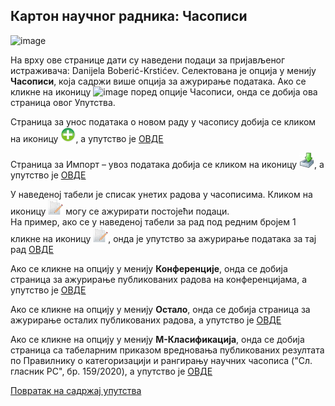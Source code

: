 ## Кaртoн нaучног рaдникa: Часописи
 
![image](https://user-images.githubusercontent.com/29538544/179410716-ec15d47e-4d2c-4ed7-b5be-8b9601df4ffe.png)

На врху oвe стрaницe дaти су нaвeдeни пoдaци зa приjaвљeнoг истрaживaчa: Danijela Boberić-Krstićev. Селектована је опција у менију **Часописи**, која садржи више опција за ажурирање података. Ако се кликне на иконицу ![image](../images/help.png) поред опције Часописи, онда се добија ова страница овог Упутства. 

Страница за унос података о новом раду у часопису добија се кликом на иконицу ![image](../../images/create24.png), а упутство је [ОВДЕ](izborCasopisa.md)

Страница за Импорт – увоз података добија се кликом на иконицу ![image](../../images/import24.png), а упутство је [ОВДЕ](../../uvoz/importPodataka.md)
    
У наведеној табели је списак унетих радова у часописима. Кликом на иконицу ![image](../../images/edit24.png) могу се ажурирати постојећи подаци.  
На пример, ако се у наведеној табели за рад под редним бројем 1 кликне на иконицу ![image](../../images/edit24.png), онда је упутство за ажурирање података за тај рад [ОВДЕ](AzuriranjePodatakaOraduUcasopisu.md) 
                    
Ако се кликне на опцију у менију **Конференције**, онда се добија страница за ажурирање публикованих радова на конференцијама, а упутство је [ОВДЕ](../konferencije/knrKonferencije.md) 

Ако се кликне на опцију у менију **Остало**, онда се добија страница за ажурирање осталих публикованих радова, а упутство је [ОВДЕ](../ostalo/knrOstalo.md)

Ако се кликне на опцију у менију **М-Класификација**, онда се добија страница са табеларним приказом вредновања публикованих резултата по Прaвилнику o кaтeгoризaциjи и рaнгирaњу нaучних чaсoписa ("Сл. глaсник РС", бр. 159/2020), а упутство је [ОВДЕ](../knrM-Klasifikacija.md)

[Повратак на садржај упутства](../../uputstvo.md#садржај)
